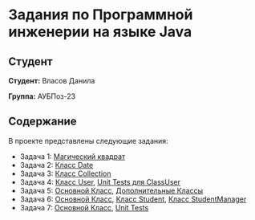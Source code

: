 # Задания по Программной инженерии на языке Java

## Студент

**Студент:** Власов Данила

**Группа:** АУБПоз-23

## Содержание

В проекте представлены следующие задания:
- Задача 1: [Магический квадрат](https://github.com/FryAlt/JavaTasks/blob/main/Task1/src/MagicSquare.java)
- Задача 2: [Класс Date](https://github.com/FryAlt/JavaTasks/blob/main/Task2/src/ClassDate.java)
- Задача 3: [Класс Collection](https://github.com/FryAlt/JavaTasks/blob/main/Task3/src/ClassCollection.java)
- Задача 4: [Класс User](https://github.com/FryAlt/JavaTasks/blob/main/Task4/src/ClassUser.java), [Unit Tests для ClassUser](https://github.com/FryAlt/JavaTasks/blob/main/Task4/src/UserTest.java)
- Задача 5: [Основной Класс](https://github.com/FryAlt/JavaTasks/blob/main/Task5/src/WarriorGame.java), [Дополнительные Классы](https://github.com/FryAlt/JavaTasks/tree/main/Task5/src/Warriors)
- Задача 6: [Основной Класс](https://github.com/FryAlt/JavaTasks/blob/main/Task6/src/App.java), [Класс Student](https://github.com/FryAlt/JavaTasks/blob/main/Task6/src/Student.java), [Класс StudentManager](https://github.com/FryAlt/JavaTasks/blob/main/Task6/src/StudentManager.java)
- Задача 7: [Основной Класс](https://github.com/FryAlt/JavaTasks/blob/main/Task7/src/Bank.java), [Unit Tests](https://github.com/FryAlt/JavaTasks/blob/main/Task7/src/BankTest.java)
